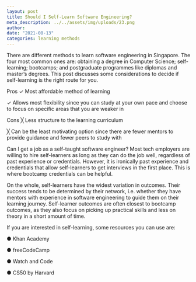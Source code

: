 ```yaml
---
layout: post
title: Should I Self-Learn Software Engineering?
meta_description: ../../assets/img/uploads/23.png
author:
date: "2021-08-13"
categories: learning methods
---
```


There are different methods to learn software engineering in Singapore. The four most common ones are: obtaining a degree in Computer Science; self-learning; bootcamps; and postgraduate programmes like diplomas and master’s degrees. This post discusses some considerations to decide if self-learning is the right route for you.

Pros
✓ Most affordable method of learning

✓ Allows most flexibility since you can study at your own pace and choose to focus on specific areas that you are weaker in

Cons
╳ Less structure to the learning curriculum

╳ Can be the least motivating option since there are fewer mentors to provide guidance and fewer peers to study with

Can I get a job as a self-taught software engineer?
Most tech employers are willing to hire self-learners as long as they can do the job well, regardless of past experience or credentials. However, it is ironically past experience and credentials that allow self-learners to get interviews in the first place. This is where bootcamp credentials can be helpful.

On the whole, self-learners have the widest variation in outcomes. Their success tends to be determined by their network, i.e. whether they have mentors with experience in software engineering to guide them on their learning journey. Self-learner outcomes are often closest to bootcamp outcomes, as they also focus on picking up practical skills and less on theory in a short amount of time.

If you are interested in self-learning, some resources you can use are:

● Khan Academy

● freeCodeCamp

● Watch and Code

● CS50 by Harvard
